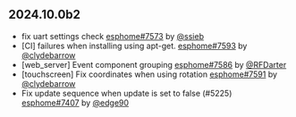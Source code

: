 ## 2024.10.0b2

- fix uart settings check [esphome#7573](https://github.com/esphome/esphome/pull/7573) by [@ssieb](https://github.com/ssieb)
- [CI] failures when installing using apt-get. [esphome#7593](https://github.com/esphome/esphome/pull/7593) by [@clydebarrow](https://github.com/clydebarrow)
- [web_server] Event component grouping [esphome#7586](https://github.com/esphome/esphome/pull/7586) by [@RFDarter](https://github.com/RFDarter)
- [touchscreen] Fix coordinates when using rotation [esphome#7591](https://github.com/esphome/esphome/pull/7591) by [@clydebarrow](https://github.com/clydebarrow)
- Fix update sequence when update is set to false (#5225) [esphome#7407](https://github.com/esphome/esphome/pull/7407) by [@edge90](https://github.com/edge90)

